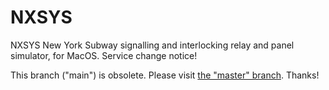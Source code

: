 # NXSYS
NXSYS New York Subway signalling and interlocking relay and panel simulator, for MacOS.  Service change notice!

This branch ("main") is obsolete. Please visit [the "master" branch](https://github.com/BernardGreenberg/NXSYS/tree/master).  Thanks!
